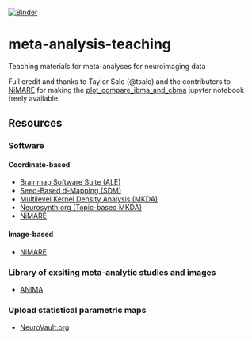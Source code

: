 [![Binder](https://mybinder.org/badge_logo.svg)](https://mybinder.org/v2/gh/switt4/meta-analysis-teaching/main?labpath=plot_compare_ibma_and_cbma.ipynb)

# meta-analysis-teaching
Teaching materials for meta-analyses for neuroimaging data

Full credit and thanks to Taylor Salo (@tsalo) and the contributers to [NiMARE](https://nimare.readthedocs.io/en/latest/index.html) for making the [plot_compare_ibma_and_cbma](https://nimare.readthedocs.io/en/latest/auto_examples/02_meta-analyses/03_plot_compare_ibma_and_cbma.html#sphx-glr-auto-examples-02-meta-analyses-03-plot-compare-ibma-and-cbma-py) jupyter notebook freely available.


## Resources
### Software
#### Coordinate-based 
- [Brainmap Software Suite (ALE)](https://brainmap.org/software.html)
- [Seed-Based d-Mapping (SDM)](https://www.sdmproject.com/)
- [Multilevel Kernel Density Analysis (MKDA)](https://github.com/canlab/Canlab_MKDA_MetaAnalysis)
- [Neurosynth.org (Topic-based MKDA)](https://neurosynth.org/)
- [NiMARE](https://github.com/neurostuff/NiMARE)

#### Image-based
- [NiMARE](https://github.com/neurostuff/NiMARE)

### Library of exsiting meta-analytic studies and images
 - [ANIMA](http://anima.fz-juelich.de/query)

### Upload statistical parametric maps
- [NeuroVault.org](https://neurovault.org/)

